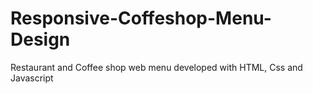 # Responsive-Coffeshop-Menu-Design
Restaurant and Coffee shop web menu developed with HTML, Css and Javascript
